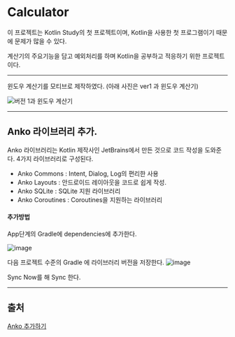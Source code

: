 # Calculator

이 프로젝트는 Kotlin Study의 첫 프로젝트이며, Kotlin을 사용한 첫 프로그램이기 때문에 문제가 많을 수 있다.

계산기의 주요기능을 담고 예외처리를 하며 Kotlin을 공부하고 적응하기 위한 프로젝트이다.

---

윈도우 계산기를 모티브로 제작하였다. (아래 사진은 ver1 과 윈도우 계산기)

![버전 1과 윈도우 계산기](C:\Users\cjs60\AppData\Roaming\Typora\typora-user-images\1576938503298.png)

---

## Anko 라이브러리 추가.

Anko 라이브러리는 Kotlin 제작사인 JetBrains에서 만든 것으로 코드 작성을 도와준다. 4가지 라이브러리로 구성된다.

- Anko Commons : Intent, Dialog, Log의 편리한 사용
- Anko Layouts : 안드로이드 레이아웃을 코드로 쉽게 작성.
- Anko SQLite : SQLite 지원 라이브러리
- Anko Coroutines : Coroutines을 지원하는 라이브러리

#### 추가방법

 App단계의 Gradle에 dependencies에 추가한다.

![image](https://user-images.githubusercontent.com/37828448/71320873-15d3a200-24f5-11ea-837e-b690b7a4d8d9.png)

다음 프로젝트 수준의 Gradle 에 라이브러리 버전을 저장한다.
![image](https://user-images.githubusercontent.com/37828448/71320886-474c6d80-24f5-11ea-9961-c8a0b9945f44.png)

Sync Now를 해 Sync 한다.

---

## 출처

[Anko 추가하기](https://enfanthoon.tistory.com/36?category=870223)